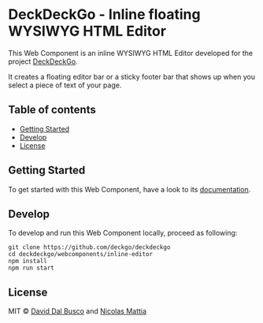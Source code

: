 # DeckDeckGo - Inline floating WYSIWYG HTML Editor

This Web Component is an inline WYSIWYG HTML Editor developed for the project [DeckDeckGo].

It creates a floating editor bar or a sticky footer bar that shows up when you select a piece of text of your page.

## Table of contents

- [Getting Started](#getting-started)
- [Develop](#develop)
- [License](#license)

## Getting Started

To get started with this Web Component, have a look to its [documentation](https://docs.deckdeckgo.com/components/inline-editor).

## Develop

To develop and run this Web Component locally, proceed as following:

```
git clone https://github.com/deckgo/deckdeckgo
cd deckdeckgo/webcomponents/inline-editor
npm install
npm run start
```

## License

MIT © [David Dal Busco](mailto:david.dalbusco@outlook.com) and [Nicolas Mattia](mailto:nicolas@nmattia.com)

[DeckDeckGo]: https://deckdeckgo.com
